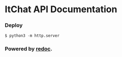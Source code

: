 # ItChat API Documentation


### Deploy
```s
$ python3 -m http.server
```

### Powered by [redoc](https://github.com/Redocly/redoc).